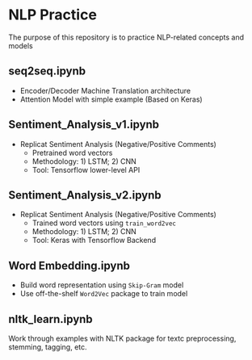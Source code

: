 # NLP Practice
The purpose of this repository is to practice NLP-related concepts and models 

## seq2seq.ipynb
- Encoder/Decoder Machine Translation architecture
- Attention Model with simple example (Based on Keras)

## Sentiment_Analysis_v1.ipynb
- Replicat Sentiment Analysis (Negative/Positive Comments)
  - Pretrained word vectors
  - Methodology: 1) LSTM; 2) CNN 
  - Tool: Tensorflow lower-level API

## Sentiment_Analysis_v2.ipynb
- Replicat Sentiment Analysis (Negative/Positive Comments)
  - Trained word vectors using `train_word2vec`
  - Methodology: 1) LSTM; 2) CNN 
  - Tool: Keras with Tensorflow Backend

## Word Embedding.ipynb
- Build word representation using `Skip-Gram` model
- Use off-the-shelf `Word2Vec` package to train model

## nltk_learn.ipynb
Work through examples with NLTK package for textc preprocessing, stemming, tagging, etc.
